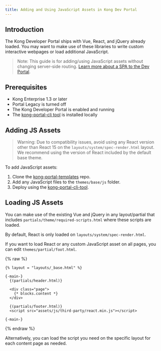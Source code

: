 ```yaml
---
title: Adding and Using JavaScript Assets in Kong Dev Portal
---
```


## Introduction

The Kong Developer Portal ships with Vue, React, and jQuery already loaded.
You may want to make use of these libraries to write custom interactive
webpages or load additional JavaScript.

> Note: This guide is for adding/using JavaScript assets without changing server-side routing. [Learn more about a SPA to the Dev Portal](/enterprise/{{page.kong_version}}/developer-portal/theme-customization/single-page-app/).

## Prerequisites

* Kong Enterprise 1.3 or later
* Portal Legacy is turned off
* The Kong Developer Portal is enabled and running
* The [kong-portal-cli tool](/enterprise/{{page.kong_version}}/developer-portal/helpers/cli/) is installed locally


## Adding JS Assets
> Warning: Due to compatibility issues, avoid using any React version other than React 15 on the `layouts/system/spec-render.html` layout. We recommend using the version of React included by the default base theme.

To add JavaScript assets:
1. Clone the [kong-portal-templates](https://github.com/Kong/kong-portal-templates) repo.
2. Add any JavaScript files to the `themes/base/js` folder.
3. Deploy using the [kong-portal-cli-tool](/enterprise/{{page.kong_version}}/developer-portal/helpers/cli/).


## Loading JS Assets

You can make use of the existing Vue and jQuery in any layout/partial that includes `partials/theme/required-scripts.html` where these scripts are loaded.

By default, React is only loaded on `layouts/system/spec-render.html`.

If you want to load React or any custom JavaScript asset on all pages, you can edit `themes/partial/foot.html`.


{% raw %}
```
{% layout = "layouts/_base.html" %}

{-main-}
  {(partials/header.html)}

  <div class="page">
    {* blocks.content *}
  </div>

  {(partials/footer.html)}
  <script src="assets/js/third-party/react.min.js"></script>

{-main-}
```
{% endraw %}

Alternatively, you can load the script you need on the specific layout for each content page as needed.
